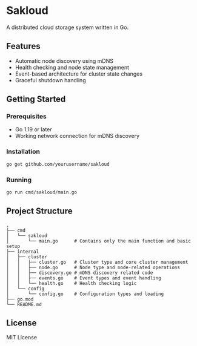 # Sakloud

A distributed cloud storage system written in Go.

## Features

- Automatic node discovery using mDNS
- Health checking and node state management
- Event-based architecture for cluster state changes
- Graceful shutdown handling

## Getting Started

### Prerequisites

- Go 1.19 or later
- Working network connection for mDNS discovery

### Installation

```bash
go get github.com/yourusername/sakloud
```

### Running

```bash
go run cmd/sakloud/main.go
```

## Project Structure

```
.
├── cmd
│   └── sakloud
│       └── main.go      # Contains only the main function and basic setup
├── internal
│   ├── cluster
│   │   ├── cluster.go   # Cluster type and core cluster management
│   │   ├── node.go      # Node type and node-related operations
│   │   ├── discovery.go # mDNS discovery related code
│   │   ├── events.go    # Event types and event handling
│   │   └── health.go    # Health checking logic
│   └── config
│       └── config.go    # Configuration types and loading
├── go.mod
└── README.md
```

## License

MIT License 